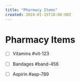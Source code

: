```yaml
---
title: "Pharmacy Items"
created: 2024-01-15T10:00:00Z
---
```


# Pharmacy Items

- [ ] Vitamins #vit-123
- [ ] Bandages #band-456
- [ ] Aspirin #asp-789

